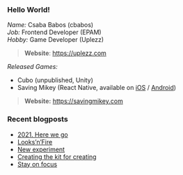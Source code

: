 ### Hello World!

*Name:* Csaba Babos (cbabos)<br>
*Job:* Frontend Developer (EPAM)<br>
*Hobby:* Game Developer (Uplezz)
> **Website**: https://uplezz.com

*Released Games:* 
 - Cubo (unpublished, Unity)
 - Saving Mikey (React Native, available on [iOS](https://apps.apple.com/us/app/saving-mikey/id1128194708) / [Android](https://play.google.com/store/apps/details?id=com.savingmikey))<br>
 > **Website:** https://savingmikey.com
 
### Recent blogposts
<!-- BLOG-POST-LIST:START -->
- [2021. Here we go](https://yourweb.hu/2021/01/09/2021-here-we-go/)
- [Looks’n’Fire](https://yourweb.hu/2020/11/07/looksnfire/)
- [New experiment](https://yourweb.hu/2020/11/07/new-experiment/)
- [Creating the kit for creating](https://uplezz.com/2020/10/30/creating-the-kit-for-creating/)
- [Stay on focus](https://yourweb.hu/2020/10/23/stay-on-focus/)
<!-- BLOG-POST-LIST:END -->
